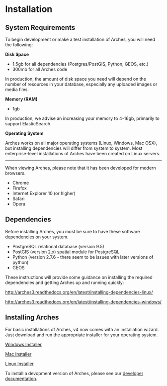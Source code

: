 # Installation

## System Requirements

To begin development or make a test installation of Arches, you will need the following:

**Disk Space**
+ 1.5gb for all dependencies (Postgres/PostGIS, Python, GEOS, etc.)
+ 300mb for all Arches code

In production, the amount of disk space you need will depend on the number of resources in your database, especially any uploaded images or media files.

**Memory (RAM)**
+ 1gb

In production, we advise an increasing your memory to 4-16gb, primarily to support ElasticSearch.

**Operating System**

Arches works on all major operating systems (Linux, Windows, Mac OSX), but installing dependencies will differ from system to system. Most enterprise-level installations of Arches have been created on Linux servers.

---

When viewing Arches, please note that it has been developed for modern browsers.

* Chrome
* Firefox
* Internet Explorer 10 (or higher)
* Safari
* Opera

## Dependencies

Before installing Arches, you must be sure to have these software dependencies on your system.

* PostgreSQL relational database (version 9.5)
* PostGIS (version 2.x) spatial module for PostgreSQL
* Python (version 2.7.6 - there seem to be issues with later versions of python)
* GEOS


These instructions will provide some guidance on installing the required dependencies and getting Arches up and running quickly:

http://arches3.readthedocs.org/en/latest/installing-dependencies-linux/

http://arches3.readthedocs.org/en/latest/installing-dependencies-windows/

## Installing Arches

For basic installations of Arches, v4 now comes with an installation wizard. Just download and run the appropriate installer for your operating system.

[Windows Installer](#installing-arches)

[Mac Installer](#installing-arches)

[Linux Installer](#installing-arches)

To install a devopment version of Arches, please see our [developer documentation](https://github.com/archesproject/arches/wiki).